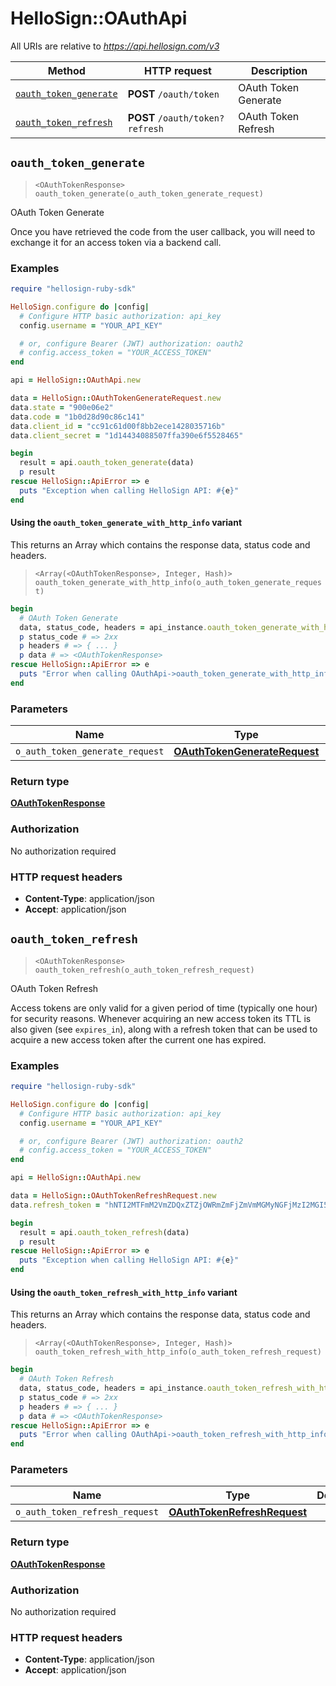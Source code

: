 # HelloSign::OAuthApi

All URIs are relative to *https://api.hellosign.com/v3*

| Method | HTTP request | Description |
| ------ | ------------ | ----------- |
| [`oauth_token_generate`](OAuthApi.md#oauth_token_generate) | **POST** `/oauth/token` | OAuth Token Generate |
| [`oauth_token_refresh`](OAuthApi.md#oauth_token_refresh) | **POST** `/oauth/token?refresh` | OAuth Token Refresh |


## `oauth_token_generate`

> `<OAuthTokenResponse> oauth_token_generate(o_auth_token_generate_request)`

OAuth Token Generate

Once you have retrieved the code from the user callback, you will need to exchange it for an access token via a backend call.

### Examples

```ruby
require "hellosign-ruby-sdk"

HelloSign.configure do |config|
  # Configure HTTP basic authorization: api_key
  config.username = "YOUR_API_KEY"

  # or, configure Bearer (JWT) authorization: oauth2
  # config.access_token = "YOUR_ACCESS_TOKEN"
end

api = HelloSign::OAuthApi.new

data = HelloSign::OAuthTokenGenerateRequest.new
data.state = "900e06e2"
data.code = "1b0d28d90c86c141"
data.client_id = "cc91c61d00f8bb2ece1428035716b"
data.client_secret = "1d14434088507ffa390e6f5528465"

begin
  result = api.oauth_token_generate(data)
  p result
rescue HelloSign::ApiError => e
  puts "Exception when calling HelloSign API: #{e}"
end

```

#### Using the `oauth_token_generate_with_http_info` variant

This returns an Array which contains the response data, status code and headers.

> `<Array(<OAuthTokenResponse>, Integer, Hash)> oauth_token_generate_with_http_info(o_auth_token_generate_request)`

```ruby
begin
  # OAuth Token Generate
  data, status_code, headers = api_instance.oauth_token_generate_with_http_info(o_auth_token_generate_request)
  p status_code # => 2xx
  p headers # => { ... }
  p data # => <OAuthTokenResponse>
rescue HelloSign::ApiError => e
  puts "Error when calling OAuthApi->oauth_token_generate_with_http_info: #{e}"
end
```

### Parameters

| Name | Type | Description | Notes |
| ---- | ---- | ----------- | ----- |
| `o_auth_token_generate_request` | [**OAuthTokenGenerateRequest**](OAuthTokenGenerateRequest.md) |  |  |

### Return type

[**OAuthTokenResponse**](OAuthTokenResponse.md)

### Authorization

No authorization required

### HTTP request headers

- **Content-Type**: application/json
- **Accept**: application/json


## `oauth_token_refresh`

> `<OAuthTokenResponse> oauth_token_refresh(o_auth_token_refresh_request)`

OAuth Token Refresh

Access tokens are only valid for a given period of time (typically one hour) for security reasons. Whenever acquiring an new access token its TTL is also given (see `expires_in`), along with a refresh token that can be used to acquire a new access token after the current one has expired.

### Examples

```ruby
require "hellosign-ruby-sdk"

HelloSign.configure do |config|
  # Configure HTTP basic authorization: api_key
  config.username = "YOUR_API_KEY"

  # or, configure Bearer (JWT) authorization: oauth2
  # config.access_token = "YOUR_ACCESS_TOKEN"
end

api = HelloSign::OAuthApi.new

data = HelloSign::OAuthTokenRefreshRequest.new
data.refresh_token = "hNTI2MTFmM2VmZDQxZTZjOWRmZmFjZmVmMGMyNGFjMzI2MGI5YzgzNmE3"

begin
  result = api.oauth_token_refresh(data)
  p result
rescue HelloSign::ApiError => e
  puts "Exception when calling HelloSign API: #{e}"
end

```

#### Using the `oauth_token_refresh_with_http_info` variant

This returns an Array which contains the response data, status code and headers.

> `<Array(<OAuthTokenResponse>, Integer, Hash)> oauth_token_refresh_with_http_info(o_auth_token_refresh_request)`

```ruby
begin
  # OAuth Token Refresh
  data, status_code, headers = api_instance.oauth_token_refresh_with_http_info(o_auth_token_refresh_request)
  p status_code # => 2xx
  p headers # => { ... }
  p data # => <OAuthTokenResponse>
rescue HelloSign::ApiError => e
  puts "Error when calling OAuthApi->oauth_token_refresh_with_http_info: #{e}"
end
```

### Parameters

| Name | Type | Description | Notes |
| ---- | ---- | ----------- | ----- |
| `o_auth_token_refresh_request` | [**OAuthTokenRefreshRequest**](OAuthTokenRefreshRequest.md) |  |  |

### Return type

[**OAuthTokenResponse**](OAuthTokenResponse.md)

### Authorization

No authorization required

### HTTP request headers

- **Content-Type**: application/json
- **Accept**: application/json


